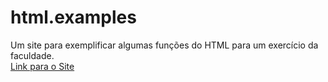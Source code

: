 # html.examples
Um site para exemplificar algumas funções do HTML para um exercício da faculdade.<br>
[Link para o Site](htmlexamples.netlify.app)

